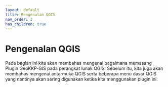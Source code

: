 ```yaml
---
layout: default
title: Pengenalan QGIS
nav_order: 3
has_children: true
---
```


# Pengenalan QGIS

Pada bagian ini kita akan membahas mengenai bagaimana memasang Plugin GeoKKP-GIS pada perangkat lunak QGIS. Sebelum itu, kita juga akan membahas mengenai antarmuka QGIS serta beberapa menu dasar QGIS yang nantinya akan sering digunakan ketika kita menggunakan plugin ini. 
